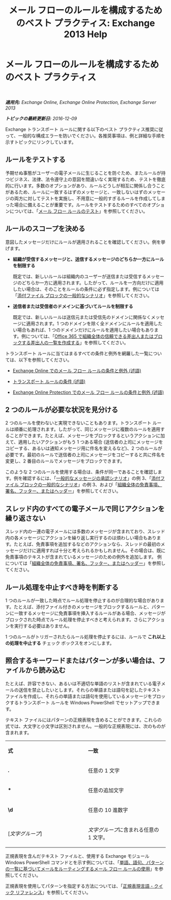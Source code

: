 ﻿---
title: 'メール フローのルールを構成するためのベスト プラクティス: Exchange 2013 Help'
TOCTitle: メール フローのルールを構成するためのベスト プラクティス
ms:assetid: abd863c3-c0ce-42f3-9470-a573adc3cbba
ms:mtpsurl: https://technet.microsoft.com/ja-jp/library/Dn960147(v=EXCHG.150)
ms:contentKeyID: 65218744
ms.date: 05/23/2018
mtps_version: v=EXCHG.150
ms.translationtype: MT
---

# メール フローのルールを構成するためのベスト プラクティス

 

_**適用先:** Exchange Online, Exchange Online Protection, Exchange Server 2013_

_**トピックの最終更新日:** 2016-12-09_

Exchange トランスポート ルールに関する以下のベスト プラクティス推奨に従って、一般的な構成エラーを防いでください。各推奨事項は、例と詳細な手順を示すトピックにリンクしています。

## ルールをテストする

予期せぬ事態がユーザーの電子メールに生じることを防ぐため、またルールが持つビジネス、法律、法令遵守上の意図を間違いなく実現するため、テストを徹底的に行います。多数のオプションがあり、ルールどうしが相互に関係し合うことがあるため、ルールに一致するはずのメッセージと、一致しないはずのメッセージの両方に対してテストを実施し、不用意に一般的すぎるルールを作成してしまった場合に備えることが重要です。ルールをテストするためのすべてのオプションについては、「[メール フロー ルールのテスト](test-a-mail-flow-rule-exchange-2013-help.md)」を参照してください。

## ルールのスコープを決める

意図したメッセージだけにルールが適用されることを確認してください。例を挙げます。

  - **組織が受信するメッセージと、送信するメッセージのどちらか一方にルールを制限する**
    
    既定では、新しいルールは組織内のユーザーが送信または受信するメッセージのどちらか一方に適用されます。したがって、ルールを一方向だけに適用したい場合は、そのことをルールの条件に必ず指定します。例については「[添付ファイル ブロックの一般的なシナリオ](common-attachment-blocking-scenarios-for-mail-flow-rules-exchange-2013-help.md)」を参照してください。

  - **送信者または受信者のドメインに基づいてルールを制限する**
    
    既定では、新しいルールは送信元または受信先のドメインに関係なくメッセージに適用されます。1 つのドメインを除く全ドメインにルールを適用したい場合もあれば、1 つのドメインだけにルールを適用したい場合もあります。例については、「[Office 365 で組織全体の信頼できる差出人またはブロックする差出人の一覧を作成する](https://technet.microsoft.com/ja-jp/library/dn198251\(v=exchg.150\))」を参照してください。

トランスポート ルールに当てはまるすべての条件と例外を網羅した一覧については、以下を参照してください。

  - [Exchange Online でのメール フロー ルールの条件と例外 (述語)](https://technet.microsoft.com/ja-jp/library/jj919235\(v=exchg.150\))

  - [トランスポート ルールの条件 (述語)](mail-flow-rule-conditions-and-exceptions-predicates-in-exchange-2013-exchange-2013-help.md)

  - [Exchange Online Protection でのメール フロー ルールの条件と例外 (述語)](https://technet.microsoft.com/ja-jp/library/jj919234\(v=exchg.150\))

## 2 つのルールが必要な状況を見分ける

2 つのルールを使わないと実現できないこともあります。トランスポート ルールは順番に処理されます。したがって、同じメッセージに複数のルールを適用することができます。たとえば、メッセージをブロックするというアクションに加えて、適用したいアクションがもう 1 つある場合 (送信者の上司にメッセージをコピーする、あるいは通知メッセージ用に件名を変えるなど)、2 つのルールが必要です。最初のルールで送信者の上司にメッセージをコピーすると共に件名を変更し、2 番目のルールでメッセージをブロックできます。

このような 2 つのルールを使用する場合は、条件が同一であることを確認します。例を確認するには、「[一般的なメッセージの承認シナリオ](common-message-approval-scenarios-exchange-2013-help.md)」の例 3、「[添付ファイル ブロックの一般的なシナリオ](common-attachment-blocking-scenarios-for-mail-flow-rules-exchange-2013-help.md)」の例 3、および「[組織全体の免責事項、署名、フッター、またはヘッダー](organization-wide-disclaimers-signatures-footers-or-headers-exchange-online-help.md)」を参照してください。

## スレッド内のすべての電子メールで同じアクションを繰り返さない

スレッド内の一連の電子メールには多数のメッセージが含まれており、スレッド内の各メッセージにアクションを繰り返し実行するのは煩わしい場合もあります。たとえば、免責事項を追加するなどのアクションなら、スレッドの最初のメッセージだけに適用すれば十分と考えられるかもしれません。その場合は、既に免責事項のテキストが含まれているメッセージのための例外を追加します。 例については「[組織全体の免責事項、署名、フッター、またはヘッダー](organization-wide-disclaimers-signatures-footers-or-headers-exchange-online-help.md)」を参照してください。

## ルール処理を中止すべき時を判断する

1 つのルールが一致した時点でルール処理を停止するのが合理的な場合があります。たとえば、添付ファイル付きのメッセージをブロックするルールと、パターンに一致するメッセージに免責事項を挿入するルールがある場合、メッセージがブロックされた時点でルール処理を停止すべきと考えられます。さらにアクションを実行する必要はありません。

1 つのルールがトリガーされたらルール処理を停止するには、ルールで <strong>これ以上の処理を中止する</strong> チェック ボックスをオンにします。

## 照合するキーワードまたはパターンが多い場合は、ファイルから読み込む

たとえば、許容できない、あるいは不適切な単語のリストが含まれている電子メールの送信を禁止したいとします。それらの単語または語句を記したテキスト ファイルを作成し、それらの単語または語句を使用しているメッセージをブロックするトランスポート ルールを Windows PowerShell でセットアップできます。

テキスト ファイルにはパターンの正規表現を含めることができます。これらの式では、大文字と小文字は区別されません。一般的な正規表現には、次のものが含まれます。


<table>
<colgroup>
<col style="width: 50%" />
<col style="width: 50%" />
</colgroup>
<tbody>
<tr class="odd">
<td><p><strong>式</strong></p></td>
<td><p><strong>一致</strong></p></td>
</tr>
<tr class="even">
<td><p><strong>.</strong></p></td>
<td><p>任意の 1 文字</p></td>
</tr>
<tr class="odd">
<td><p><strong>*</strong></p></td>
<td><p>任意の追加文字</p></td>
</tr>
<tr class="even">
<td><p><strong>\d</strong></p></td>
<td><p>任意の 10 進数字</p></td>
</tr>
<tr class="odd">
<td><p>[<em>文字グループ</em>]</p></td>
<td><p><em>文字グループ</em>に含まれる任意の 1 文字。</p></td>
</tr>
</tbody>
</table>


正規表現を含んだテキスト ファイルと、使用する Exchange モジュール Windows PowerShell コマンドとを示す例については、「[単語、語句、パターンの一覧に基づいてメールをルーティングするメール フロー ルールの使用](use-mail-flow-rules-to-route-email-based-on-a-list-of-words-phrases-or-patterns-exchange-2013-help.md)」を参照してください。

正規表現を使用してパターンを指定する方法については、「[正規表現言語 - クイック リファレンス](https://go.microsoft.com/fwlink/p/?linkid=532394)」を参照してください。

